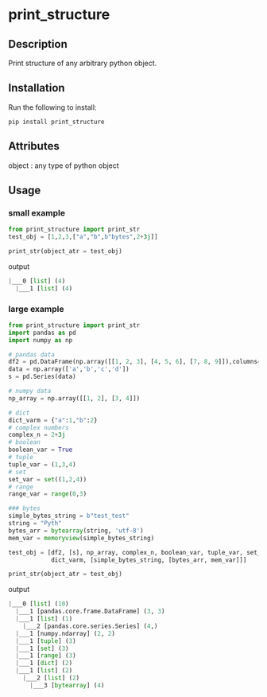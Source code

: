 # print_structure

## Description
Print structure of any arbitrary python object.

## Installation

Run the following to install:
```
pip install print_structure
```

## Attributes
object : any type of python object


## Usage

### small example
```python
from print_structure import print_str
test_obj = [1,2,3,["a","b",b"bytes",2+3j]]

print_str(object_atr = test_obj)
```
output
```python
|___0 [list] (4)
  |___1 [list] (4)
```


### large example

```python
from print_structure import print_str
import pandas as pd
import numpy as np

# pandas data
df2 = pd.DataFrame(np.array([[1, 2, 3], [4, 5, 6], [7, 8, 9]]),columns=['a', 'b', 'c'])
data = np.array(['a','b','c','d'])
s = pd.Series(data)

# numpy data
np_array = np.array([[1, 2], [3, 4]])

# dict
dict_varm = {"a":1,"b":2}
# complex numbers
complex_n = 2+3j
# boolean
boolean_var = True
# tuple
tuple_var = (1,3,4)
# set
set_var = set((1,2,4))
# range
range_var = range(0,3)

### bytes
simple_bytes_string = b"test_test"
string = "Pyth"
bytes_arr = bytearray(string, 'utf-8')
mem_var = memoryview(simple_bytes_string)

test_obj = [df2, [s], np_array, complex_n, boolean_var, tuple_var, set_var, range_var, \
            dict_varm, [simple_bytes_string, [bytes_arr, mem_var]]]

print_str(object_atr = test_obj)
```
output
```python
|___0 [list] (10)
  |___1 [pandas.core.frame.DataFrame] (3, 3)
  |___1 [list] (1)
    |___2 [pandas.core.series.Series] (4,)
  |___1 [numpy.ndarray] (2, 2)
  |___1 [tuple] (3)
  |___1 [set] (3)
  |___1 [range] (3)
  |___1 [dict] (2)
  |___1 [list] (2)
    |___2 [list] (2)
      |___3 [bytearray] (4)
```
